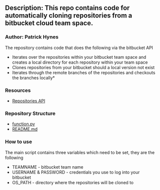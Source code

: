 ## Description: This repo contains code for automatically cloning repositories from a bitbucket cloud team space.


### Author: Patrick Hynes

The repository contains code that does the following via the bitbucket API

* Iterates over the repositories within your bitbucket team space and creates a local directory for each repository within your team space
* Clones repositories from your bitbucket should a local version not exist
* Iterates through the remote branches of the repositories and checkouts the branches locally* 


### Resources
 * [Repositories API](https://developer.atlassian.com/bitbucket/api/2/reference/resource/repositories)
 
 
 
### Repository Structure

* [function.py](function.py)
* [README.md](README.md)


### How to use

The main script contains three variables which need to be set, they are the following

 * TEAMNAME - bitbucket team name
 * USERNAME & PASSWORD - credentials you use to log into your bitbucket
 * OS_PATH - directory where the repositories will be cloned to